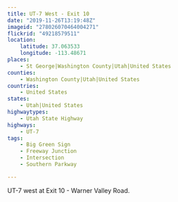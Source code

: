 ```yaml
---
title: UT-7 West - Exit 10
date: "2019-11-26T13:19:48Z"
imageid: "278026070464004271"
flickrid: "49218579511"
location:
    latitude: 37.063533
    longitude: -113.48671
places:
    - St George|Washington County|Utah|United States
counties:
    - Washington County|Utah|United States
countries:
    - United States
states:
    - Utah|United States
highwaytypes:
    - Utah State Highway
highways:
    - UT-7
tags:
    - Big Green Sign
    - Freeway Junction
    - Intersection
    - Southern Parkway

---
```

UT-7 west at Exit 10 - Warner Valley Road.